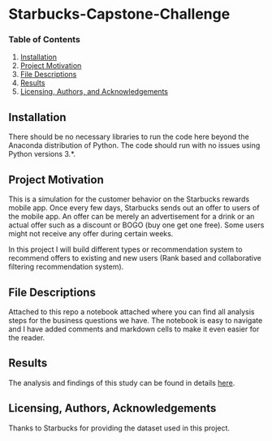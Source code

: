 # Starbucks-Capstone-Challenge

### Table of Contents

1. [Installation](#installation)
2. [Project Motivation](#motivation)
3. [File Descriptions](#files)
4. [Results](#results)
5. [Licensing, Authors, and Acknowledgements](#licensing)

## Installation <a name="installation"></a>
There should be no necessary libraries to run the code here beyond the Anaconda distribution of Python. The code should run with no issues using Python versions 3.*.

## Project Motivation<a name="motivation"></a>

This is a simulation for the customer behavior on the Starbucks rewards mobile app. Once every few days, Starbucks sends out an offer to users of the mobile app. An offer can be merely an advertisement for a drink or an actual offer such as a discount or BOGO (buy one get one free). Some users might not receive any offer during certain weeks.

In this project I will build different types or recommendation system to recommend offers to existing and new users (Rank based and collaborative filtering recommendation system).

## File Descriptions <a name="files"></a>

Attached to this repo a notebook attached where you can find all analysis steps for the business questions we have.
The notebook is easy to navigate and I have added comments and markdown cells to make it even easier for the reader.  


## Results<a name="results"></a>

The analysis and findings of this study can be found in details [here](https://github.com/sfarouk3/Starbucks-Capstone-Challenge/blob/main/Blog.md#DataPreprocessing).


## Licensing, Authors, Acknowledgements<a name="licensing"></a>

Thanks to Starbucks for providing the dataset used in this project. 
